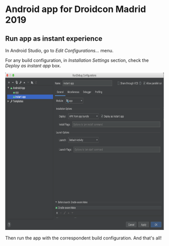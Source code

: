 # Android app for Droidcon Madrid 2019

## Run app as instant experience

In Android Studio, go to *Edit Configurations...* menu. 

For any build configuration, in *Installation Settings* section, check the *Deploy as instant app* box.

<img src="https://github.com/ADGevents/android-droidcon-madrid-19/blob/master/doc/instant_app_build_configuration.png" width="800" height="500">

Then run the app with the correspondent build configuration. And that's all!


